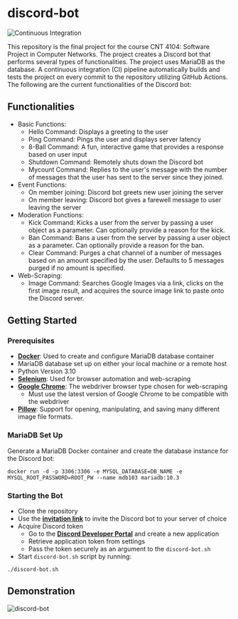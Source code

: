 # discord-bot

![Continuous Integration](https://github.com/RonnyFrayRegato/discord-bot/actions/workflows/ci.yml/badge.svg)

This repository is the final project for the course CNT 4104: Software Project in Computer Networks.
The project creates a Discord bot that performs several types of functionalities.
The project uses MariaDB as the database. A continuous integration (CI) pipeline automatically builds and tests
the project on every commit to the repository utilizing GitHub Actions. The following are the current functionalities of
the Discord bot:

## Functionalities

- Basic Functions:
  - Hello Command: Displays a greeting to the user
  - Ping Command: Pings the user and displays server latency
  - 8-Ball Command: A fun, interactive game that provides a response based on user input
  - Shutdown Command: Remotely shuts down the Discord bot
  - Mycount Command: Replies to the user's message with the number of messages that the user has sent to the server since they joined.
- Event Functions:
  - On member joining: Discord bot greets new user joining the server
  - On member leaving: Discord bot gives a farewell message to user leaving the server
- Moderation Functions:
  - Kick Command: Kicks a user from the server by passing a user object as a parameter. Can optionally provide a reason for the kick. 
  - Ban Command: Bans a user from the server by passing a user object as a parameter. Can optionally provide a reason for the ban. 
  - Clear Command: Purges a chat channel of a number of messages based on an amount specified by the user. Defaults to 5 messages purged if no amount is specified. 
- Web-Scraping:
  - Image Command: Searches Google Images via a link, clicks on the first image result, and acquires the source image link to paste onto the Discord server.

## Getting Started

### Prerequisites
- [**Docker**](https://docs.docker.com/get-docker/): Used to create and configure MariaDB database container
- MariaDB database set up on either your local machine or a remote host
- Python Version 3.10
- [**Selenium**](https://www.selenium.dev/Selenium): Used for browser automation and web-scraping
- [**Google Chrome**](https://www.google.com/chrome/): The webdriver browser type chosen for web-scraping
  - Must use the latest version of Google Chrome to be compatible with the webdriver
- [**Pillow**](https://pypi.org/project/Pillow/): Support for opening, manipulating, and saving many different image file formats.

### MariaDB Set Up

Generate a MariaDB Docker container and create the database instance for the Discord bot:
 ```
 docker run -d -p 3306:3306 -e MYSQL_DATABASE=DB_NAME -e MYSQL_ROOT_PASSWORD=ROOT_PW --name mdb103 mariadb:10.3
 ```
 
 ### Starting the Bot
 - Clone the repository
 - Use the [**invitation link**](https://discord.com/oauth2/authorize?client_id=1029964028602241075&permissions=8&scope=bot%20applications.commands) to invite the Discord bot to your server of choice
- Acquire Discord token
  - Go to the [**Discord Developer Portal**](https://discord.com/developers/applications) and create a new application
  - Retrieve application token from settings
  - Pass the token securely as an argument to the `discord-bot.sh`
- Start `discord-bot.sh` script by running:
```
./discord-bot.sh
```
 
## Demonstration

![discord-bot](https://user-images.githubusercontent.com/71354370/202879000-b2af02d8-916e-4ad3-9ad0-35fa4952ae29.gif)
